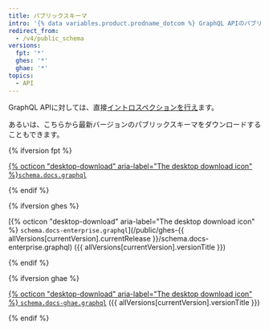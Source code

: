 ```yaml
---
title: パブリックスキーマ
intro: '{% data variables.product.prodname_dotcom %} GraphQL APIのパブリックスキーマをダウンロードしてください。'
redirect_from:
  - /v4/public_schema
versions:
  fpt: '*'
  ghes: '*'
  ghae: '*'
topics:
  - API
---
```


GraphQL APIに対しては、直接[イントロスペクションを行え](/graphql/guides/introduction-to-graphql#discovering-the-graphql-api)ます。

あるいは、こちらから最新バージョンのパブリックスキーマをダウンロードすることもできます。

{% ifversion fpt %}

[{% octicon "desktop-download" aria-label="The desktop download icon" %}`schema.docs.graphql`](/public/schema.docs.graphql)

{% endif %}

{% ifversion ghes %}

[{% octicon "desktop-download" aria-label="The desktop download icon" %} `schema.docs-enterprise.graphql`](/public/ghes-{{ allVersions[currentVersion].currentRelease }}/schema.docs-enterprise.graphql) ({{ allVersions[currentVersion].versionTitle }})

{% endif %}

{% ifversion ghae %}

[{% octicon "desktop-download" aria-label="The desktop download icon" %} `schema.docs-ghae.graphql`](/public/ghae/schema.docs-ghae.graphql) ({{ allVersions[currentVersion].versionTitle }})

{% endif %}
